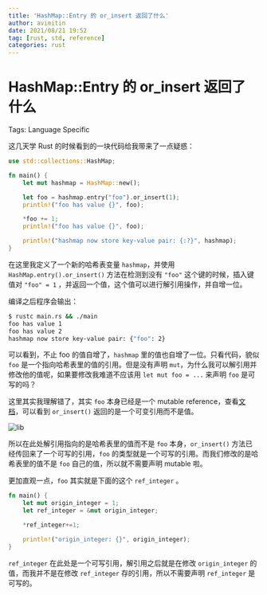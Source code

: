 ```yaml
---
title: 'HashMap::Entry 的 or_insert 返回了什么'
author: avimitin
date: 2021/08/21 19:52
tag: [rust, std, reference]
categories: rust
---
```


# HashMap::Entry 的 or_insert 返回了什么

Tags: Language Specific

这几天学 Rust 的时候看到的一块代码给我带来了一点疑惑：

```rust
use std::collections::HashMap;

fn main() {
    let mut hashmap = HashMap::new();

    let foo = hashmap.entry("foo").or_insert(1);
    println!("foo has value {}", foo);

    *foo += 1;
    println!("foo has value {}", foo);

    println!("hashmap now store key-value pair: {:?}", hashmap);
}
```

在这里我定义了一个新的哈希表变量 `hashmap`，并使用 `HashMap.entry().or_insert()` 方法在检测到没有 `"foo"` 这个键的时候，插入键值对 `"foo" = 1` ，并返回一个值，这个值可以进行解引用操作，并自增一位。

编译之后程序会输出：

```bash
$ rustc main.rs && ./main
foo has value 1
foo has value 2
hashmap now store key-value pair: {"foo": 2}
```

可以看到，不止 foo 的值自增了，`hashmap` 里的值也自增了一位。只看代码，貌似 `foo` 是一个指向哈希表里的值的引用。但是没有声明 `mut`，为什么我可以解引用并修改他的值呢，如果要修改我难道不应该用 `let mut foo = ...` 来声明 `foo` 是可写的吗？

这里其实我理解错了，其实 `foo` 本身已经是一个 mutable reference，查看[文档](https://doc.rust-lang.org/std/collections/hash_map/enum.Entry.html#method.or_insert)，可以看到 `or_insert()` 返回的是一个可变引用而不是值。

![lib](/images/rust/What_Does_HashMap_Entry_or_insert_Return/lib.png)

所以在此处解引用指向的是哈希表里的值而不是 `foo` 本身，`or_insert()` 方法已经传回来了一个可写的引用，`foo` 的类型就是一个可写的引用。而我们修改的是哈希表里的值不是 `foo` 自己的值，所以就不需要声明 mutable 啦。

更加直观一点，`foo` 其实就是下面的这个 `ref_integer` 。

```rust
fn main() {
    let mut origin_integer = 1;
    let ref_integer = &mut origin_integer;

    *ref_integer+=1;

    println!("origin_integer: {}", origin_integer);
}
```

`ref_integer` 在此处是一个可写引用，解引用之后就是在修改 `origin_integer` 的值，而我并不是在修改 `ref_integer` 存的引用，所以不需要声明 `ref_integer` 是可写的。
